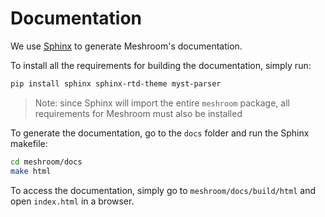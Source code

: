 # Documentation

We use [Sphinx](https://www.sphinx-doc.org) to generate Meshroom's documentation.

To install all the requirements for building the documentation, simply run: 
```bash
pip install sphinx sphinx-rtd-theme myst-parser
```

> Note: since Sphinx will import the entire `meshroom` package, all requirements for Meshroom must also be installed

To generate the documentation, go to the `docs` folder and run the Sphinx makefile: 
```bash
cd meshroom/docs
make html
```

To access the documentation, simply go to `meshroom/docs/build/html` and open `index.html` in a browser.
